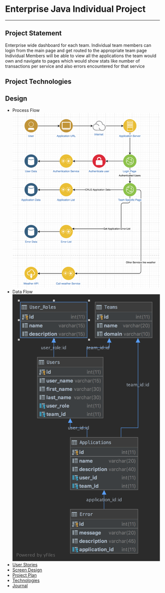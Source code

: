 # Enterprise Java Individual Project

---

## Project Statement
Enterprise wide dashboard for each team. 
Individual team members can login from the main page and get routed to the appropriate team page
Individual Members will be able to view all the applications the team would own and navigate to pages which would show stats like number of transactions per service and also errors encountered for that service

## Project Technologies


## Design
* Process Flow  
![Process Flow](DesignDocument/DesignDocument.png)
* Data Flow
![Data Flow](DataDesign/dashboard.png)
* [User Stories](DesignDocument/UserStories.md)
* [Screen Design](DesignDocument/ScreenDesign.md)
* [Project Plan](ProjectPlan.md)
* [Technologies](Technologies.md)
* [Journal](Journal.md)
